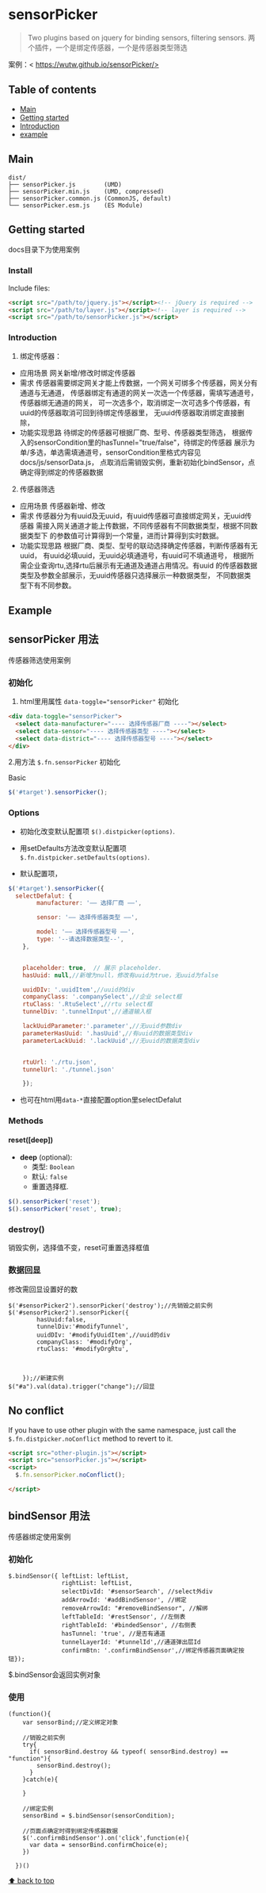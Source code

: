 # sensorPicker

>Two plugins based on jquery for binding sensors,  filtering sensors.
>两个插件，一个是绑定传感器，一个是传感器类型筛选

案例：< https://wutw.github.io/sensorPicker/>

## Table of contents

- [Main](#main)
- [Getting started](#getting-started)
- [Introduction](#introduction)
- [example](#example)


## Main

```text
dist/
├── sensorPicker.js        (UMD)
├── sensorPicker.min.js    (UMD, compressed)
├── sensorPicker.common.js (CommonJS, default)
└── sensorPicker.esm.js    (ES Module)
```

## Getting started
docs目录下为使用案例
### Install

Include files:

```html
<script src="/path/to/jquery.js"></script><!-- jQuery is required -->
<script src="/path/to/layer.js"></script><!-- layer is required -->
<script src="/path/to/sensorPicker.js"></script>
```

### Introduction

1. 绑定传感器：
  + 应用场景
  网关新增/修改时绑定传感器
  + 需求
  传感器需要绑定网关才能上传数据，一个网关可绑多个传感器，网关分有通道与无通道，
  传感器绑定有通道的网关一次选一个传感器，需填写通道号，传感器绑无通道的网关，
  可一次选多个，取消绑定一次可选多个传感器，有uuid的传感器取消可回到待绑定传感器里，
  无uuid传感器取消绑定直接删除，
  + 功能实现思路
  待绑定的传感器可根据厂商、型号、传感器类型筛选，
  根据传入的sensorCondition里的hasTunnel="true/false"，待绑定的传感器
  展示为单/多选，单选需填通道号，sensorCondition里格式内容见docs/js/sensorData.js，
  点取消后需销毁实例，重新初始化bindSensor，点确定得到绑定的传感器数据

2. 传感器筛选
  + 应用场景
  传感器新增、修改
  + 需求
  传感器分为有uuid及无uuid，有uuid传感器可直接绑定网关，无uuid传感器
  需接入网关通道才能上传数据，不同传感器有不同数据类型，根据不同数据类型下
  的参数值可计算得到一个常量，进而计算得到实时数据。
  + 功能实现思路
  根据厂商、类型、型号的联动选择确定传感器，判断传感器有无uuid，
  有uuid必填uuid，无uuid必填通道号，有uuid可不填通道号，
  根据所需企业查询rtu,选择rtu后展示有无通道及通道占用情况。有uuid
  的传感器数据类型及参数全部展示，无uuid传感器只选择展示一种数据类型，
  不同数据类型下有不同参数。


## Example

## sensorPicker 用法
传感器筛选使用案例
### 初始化
1. html里用属性 `data-toggle="sensorPicker"` 初始化



```html
<div data-toggle="sensorPicker">
  <select data-manufacturer="---- 选择传感器厂商 ----"></select>
  <select data-sensor="---- 选择传感器类型 ----"></select>
  <select data-district="---- 选择传感器型号 ----"></select>
</div>
```



2.用方法 `$.fn.sensorPicker` 初始化

Basic

```js
$('#target').sensorPicker();
```


### Options

- 初始化改变默认配置项 `$().distpicker(options)`.
- 用setDefaults方法改变默认配置项 `$.fn.distpicker.setDefaults(options)`.

- 默认配置项，
```js
$('#target').sensorPicker({
  selectDefalut: {
        manufacturer: '—— 选择厂商 ——',

        sensor: '—— 选择传感器类型 ——',

        model: '—— 选择传感器型号 ——',
        type: '--请选择数据类型--',
    },


    placeholder: true,  // 展示 placeholder.
    hasUuid: null,//新增为null，修改有uuid为true，无uuid为false

    uuidDIv: '.uuidItem',//uuid的div
    companyClass: '.companySelect',//企业 select框
    rtuClass: '.RtuSelect',//rtu select框
    tunnelDiv: '.tunnelInput',//通道输入框

    lackUuidParameter:'.parameter',//无uuid参数div
    parameterHasUuid: '.hasUuid',//有uuid的数据类型div
    parameterLackUuid: '.lackUuid',//无uuid的数据类型div


    rtuUrl: './rtu.json',
    tunnelUrl: './tunnel.json'

    });
```
- 也可在html用`data-*`直接配置option里selectDefalut


### Methods


#### reset([deep])

- **deep** (optional):
  - 类型: `Boolean`
  - 默认: `false`
  - 重置选择框.

```js
$().sensorPicker('reset');
$().sensorPicker('reset', true);
```

### destroy()

销毁实例，选择值不变，reset可重置选择框值


### 数据回显
修改需回显设置好的数

```
$('#sensorPicker2').sensorPicker('destroy');//先销毁之前实例
$('#sensorPicker2').sensorPicker({
        hasUuid:false,
        tunnelDiv:'#modifyTunnel',
        uuidDIv: '#modifyUuidItem',//uuid的div
        companyClass: '#modifyOrg',
        rtuClass: '#modifyOrgRtu',



    });//新建实例
$("#a").val(data).trigger("change");//回显
```
## No conflict

If you have to use other plugin with the same namespace, just call the `$.fn.distpicker.noConflict` method to revert to it.


```html
<script src="other-plugin.js"></script>
<script src="sensorPicker.js"></script>
<script>
  $.fn.sensorPicker.noConflict();

</script>
```


## bindSensor 用法
传感器绑定使用案例
### 初始化
```
$.bindSensor({ leftList: leftList,
               rightList: leftList,
               selectDivId: '#sensorSearch', //select外div
               addArrowId: '#addBindSensor', //绑定
               removeArrowId: "#removeBindSensor", //解绑
               leftTableId: '#restSensor', //左侧表
               rightTableId: '#bindedSensor', //右侧表
               hasTunnel: 'true', //是否有通道
               tunnelLayerId: '#tunnelId',//通道弹出层Id
               confirmBtn: '.confirmBindSensor',//绑定传感器页面确定按钮});

```
$.bindSensor会返回实例对象

### 使用
```
(function(){
    var sensorBind;//定义绑定对象

    //销毁之前实例
    try{
      if( sensorBind.destroy && typeof( sensorBind.destroy) == "function"){
        sensorBind.destroy();
      }
    }catch(e){

    }

    //绑定实例
    sensorBind = $.bindSensor(sensorCondition);

    //页面点确定时得到绑定传感器数据
    $('.confirmBindSensor').on('click',function(e){
      var data = sensorBind.confirmChoice(e);
    })

  })()
```
[⬆ back to top](#table-of-contents)

